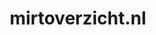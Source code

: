 ---
layout: post
title:  "mirtoverzicht.nl"
internal_url:  "/data/mirtoverzicht.nl.html"
categories: dutchgov
---